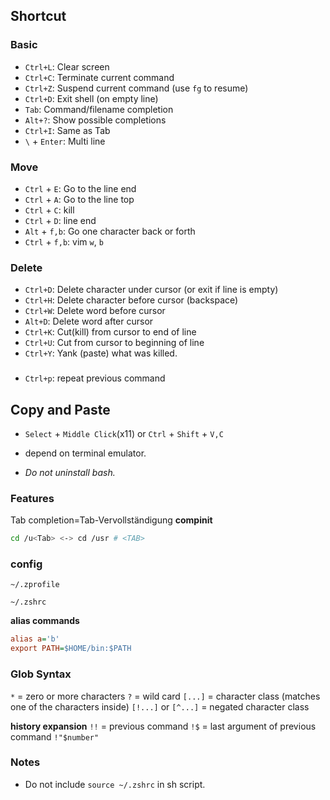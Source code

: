 ## Shortcut

### Basic
* `Ctrl+L`:  Clear screen 
* `Ctrl+C`:  Terminate current command 
* `Ctrl+Z`:  Suspend current command (use `fg` to resume) 
* `Ctrl+D`:  Exit shell (on empty line) 
* `Tab`:  Command/filename completion 
* `Alt+?`:  Show possible completions 
* `Ctrl+I`:  Same as Tab 
* `\` + `Enter`: Multi line

### Move
* `Ctrl` + `E`: Go to the line end
* `Ctrl` + `A`: Go to the line top
* `Ctrl` + `C`: kill
* `Ctrl` + `D`: line end
* `Alt` + `f,b`: Go one character back or forth
* `Ctrl` + `f,b`: vim `w`, `b`
### Delete
* `Ctrl+D`: Delete character under cursor (or exit if line is empty) 
* `Ctrl+H`: Delete character before cursor (backspace) 
* `Ctrl+W`:  Delete word before cursor 
* `Alt+D`:  Delete word after cursor 
* `Ctrl+K`:  Cut(kill) from cursor to end of line 
* `Ctrl+U`: Cut from cursor to beginning of line 
* `Ctrl+Y`:  Yank (paste) what was killed. 
### 
* `Ctrl+p`: repeat previous command


## Copy and Paste
* `Select` + `Middle Click`(x11) or `Ctrl` + `Shift` + `V,C`

* depend on terminal emulator.

* *Do not uninstall bash.*


### Features

Tab completion=Tab-Vervollständigung
**compinit**
```bash
cd /u<Tab> <-> cd /usr # <TAB>
```


### config
`~/.zprofile`

`~/.zshrc`

**alias commands**
```ini
alias a='b'
export PATH=$HOME/bin:$PATH

```


### Glob Syntax

`*` = zero or more characters
`?` = wild card
`[...]` = character class (matches one of the characters inside)
`[!...]` or `[^...]` = negated character class

**history expansion**
`!!` = previous command
`!$` = last argument of previous command
`!"$number"`

### Notes

* Do not include `source ~/.zshrc` in sh script.
